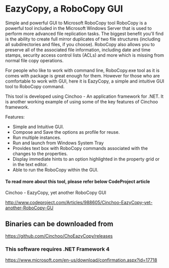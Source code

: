 # EazyCopy, a RoboCopy GUI
Simple and powerful GUI to Microsoft RoboCopy tool
RoboCopy is a powerful tool included in the Microsoft Windows Server that is used to perform more advanced file replication tasks. The biggest benefit you'll find is the ability to create full mirror duplicates of two file structures (including all subdirectories and files, if you choose). RoboCopy also allows you to preserve all of the associated file information, including date and time stamps, security access control lists (ACLs) and more which is missing from normal file copy operations.

For people who like to work with command line, RoboCopy.exe tool as it is comes with package is great enough for them. However for those who are comfortable to work with GUI, here it is EazyCopy, a simple and intuitive GUI tool to RoboCopy command.

This tool is developed using Cinchoo - An application framework for .NET. It is another working example of using some of the key features of Cinchoo framework.

Features:

* Simple and Intuitive GUI.
* Compose and Save the options as profile for reuse.
* Run multiple instances.
* Run and launch from Windows System Tray
* Provides text box with RoboCopy commands associated with the changes to the properties.
* Display immediate hints to an option highlighted in the property grid or in the text editor.
* Able to run the RoboCopy within the GUI.
 
#### To read more about this tool, please refer below CodeProject article

Cinchoo - EazyCopy, yet another RoboCopy GUI 

http://www.codeproject.com/Articles/988605/Cinchoo-EazyCopy-yet-another-RoboCopy-GU

## Binaries can be downloaded from 

https://github.com/Cinchoo/ChoEazyCopy/releases

### This software requires .NET Framework 4

https://www.microsoft.com/en-us/download/confirmation.aspx?id=17718
